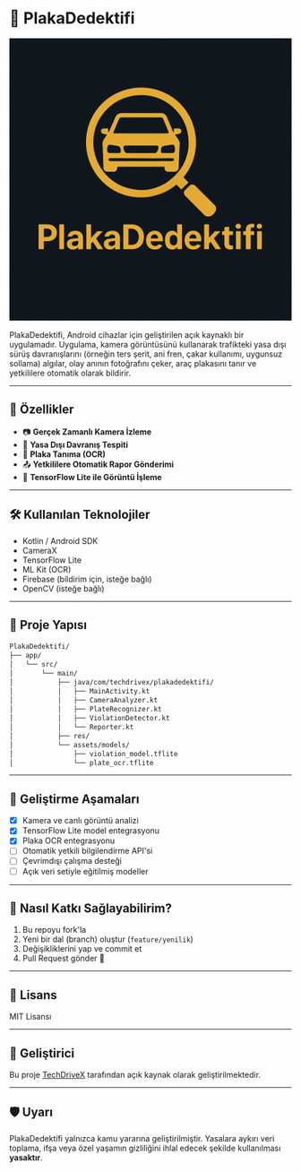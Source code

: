 # 🚓 PlakaDedektifi

![PlakaDedektifi Logo](plakadedektifi_logo.png)

PlakaDedektifi, Android cihazlar için geliştirilen açık kaynaklı bir uygulamadır. Uygulama, kamera görüntüsünü kullanarak trafikteki yasa dışı sürüş davranışlarını (örneğin ters şerit, ani fren, çakar kullanımı, uygunsuz sollama) algılar, olay anının fotoğrafını çeker, araç plakasını tanır ve yetkililere otomatik olarak bildirir.

---

## 📱 Özellikler

- 📷 **Gerçek Zamanlı Kamera İzleme**
- 🚨 **Yasa Dışı Davranış Tespiti**
- 🔎 **Plaka Tanıma (OCR)**
- 📤 **Yetkililere Otomatik Rapor Gönderimi**
- 🤖 **TensorFlow Lite ile Görüntü İşleme**

---

## 🛠️ Kullanılan Teknolojiler

- Kotlin / Android SDK
- CameraX
- TensorFlow Lite
- ML Kit (OCR)
- Firebase (bildirim için, isteğe bağlı)
- OpenCV (isteğe bağlı)

---

## 📂 Proje Yapısı

```
PlakaDedektifi/
├── app/
│   └── src/
│       └── main/
│           ├── java/com/techdrivex/plakadedektifi/
│           │   ├── MainActivity.kt
│           │   ├── CameraAnalyzer.kt
│           │   ├── PlateRecognizer.kt
│           │   ├── ViolationDetector.kt
│           │   └── Reporter.kt
│           ├── res/
│           └── assets/models/
│               ├── violation_model.tflite
│               └── plate_ocr.tflite
```

---

## 🚧 Geliştirme Aşamaları

- [x] Kamera ve canlı görüntü analizi
- [x] TensorFlow Lite model entegrasyonu
- [x] Plaka OCR entegrasyonu
- [ ] Otomatik yetkili bilgilendirme API'si
- [ ] Çevrimdışı çalışma desteği
- [ ] Açık veri setiyle eğitilmiş modeller

---

## 🧠 Nasıl Katkı Sağlayabilirim?

1. Bu repoyu fork'la
2. Yeni bir dal (branch) oluştur (`feature/yenilik`)
3. Değişikliklerini yap ve commit et
4. Pull Request gönder 🎉

---

## 📜 Lisans

MIT Lisansı

---

## 👤 Geliştirici

Bu proje [TechDriveX](https://github.com/techdrivex) tarafından açık kaynak olarak geliştirilmektedir.

---

## 🛡️ Uyarı

PlakaDedektifi yalnızca kamu yararına geliştirilmiştir. Yasalara aykırı veri toplama, ifşa veya özel yaşamın gizliliğini ihlal edecek şekilde kullanılması **yasaktır**.
